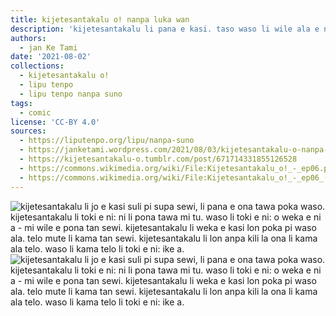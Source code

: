 ```yaml
---
title: kijetesantakalu o! nanpa luka wan
description: 'kijetesantakalu li pana e kasi. taso waso li wile ala e ni. ni li pona ala pona?'
authors:
  - jan Ke Tami
date: '2021-08-02'
collections:
  - kijetesantakalu o!
  - lipu tenpo
  - lipu tenpo nanpa suno
tags:
  - comic
license: 'CC-BY 4.0'
sources:
  - https://liputenpo.org/lipu/nanpa-suno
  - https://janketami.wordpress.com/2021/08/03/kijetesantakalu-o-nanpa-luka-wan/
  - https://kijetesantakalu-o.tumblr.com/post/671714331855126528
  - https://commons.wikimedia.org/wiki/File:Kijetesantakalu_o!_-_ep06.png
  - https://commons.wikimedia.org/wiki/File:Kijetesantakalu_o!_-_ep06_(sitelen_pona).png
---
```


![kijetesantakalu li jo e kasi suli pi supa sewi, li pana e ona tawa poka waso. kijetesantakalu li toki e ni: ni li pona tawa mi tu. waso li toki e ni: o weka e ni a - mi wile e pona tan sewi. kijetesantakalu li weka e kasi lon poka pi waso ala. telo mute li kama tan sewi. kijetesantakalu li lon anpa kili la ona li kama ala telo. waso li kama telo li toki e ni: ike a.](https://upload.wikimedia.org/wikipedia/commons/a/a9/Kijetesantakalu_o%21_-_ep06.png)
![kijetesantakalu li jo e kasi suli pi supa sewi, li pana e ona tawa poka waso. kijetesantakalu li toki e ni: ni li pona tawa mi tu. waso li toki e ni: o weka e ni a - mi wile e pona tan sewi. kijetesantakalu li weka e kasi lon poka pi waso ala. telo mute li kama tan sewi. kijetesantakalu li lon anpa kili la ona li kama ala telo. waso li kama telo li toki e ni: ike a.](https://upload.wikimedia.org/wikipedia/commons/8/87/Kijetesantakalu_o%21_-_ep06_%28sitelen_pona%29.png)
